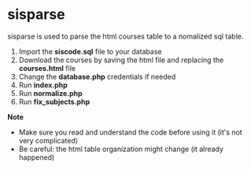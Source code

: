 sisparse
========

sisparse is used to parse the html courses table to a nomalized sql table.

1. Import the **siscode.sql** file to your database
2. Download the courses by saving the html file and replacing the **courses.html** file
3. Change the **database.php** credentials if needed
4. Run **index.php**
5. Run **normalize.php**
6. Run **fix_subjects.php**

**Note**
* Make sure you read and understand the code before using it (it's not very complicated)
* Be careful: the html table organization might change (it already happened)